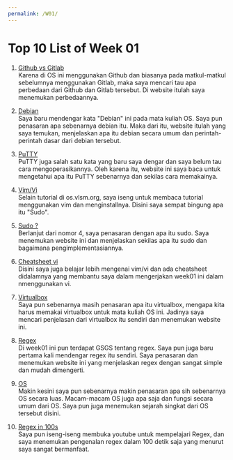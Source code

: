 ```yaml
---
permalink: /W01/
---
```


# Top 10 List of Week 01

1. [Github vs Gitlab](https://www.codepolitan.com/github-vs-gitlab-kamu-pilih-mana-58808e62c2b28)<br>
Karena di OS ini menggunakan Github dan biasanya pada matkul-matkul sebelumnya menggunakan Gitlab, maka saya mencari tau apa perbedaan dari Github dan Gitlab tersebut. Di website itulah saya menemukan perbedaannya.

2. [Debian](https://qwords.com/blog/debian-adalah/)<br>
Saya baru mendengar kata "Debian" ini pada mata kuliah OS. Saya pun penasaran apa sebenarnya debian itu. Maka dari itu, website itulah yang saya temukan, menjelaskan apa itu debian secara umum dan perintah-perintah dasar dari debian tersebut.

3. [PuTTY](https://www.ssh.com/ssh/putty/windows/)<br>
PuTTY juga salah satu kata yang baru saya dengar dan saya belum tau cara mengoperasikannya. Oleh karena itu, website ini saya baca untuk mengetahui apa itu PuTTY sebenarnya dan sekilas cara memakainya.

4. [Vim/Vi](https://www.cyberciti.biz/faq/howto-install-vim-on-ubuntu-linux/)<br>
Selain tutorial di os.vlsm.org, saya iseng untuk membaca tutorial menggunakan vim dan menginstallnya. Disini saya sempat bingung apa itu "Sudo".

5. [Sudo ?](https://phoenixnap.com/kb/linux-sudo-command)<br>
Berlanjut dari nomor 4, saya penasaran dengan apa itu sudo. Saya menemukan website ini dan menjelaskan sekilas apa itu sudo dan bagaimana pengimplementasiannya.

6. [Cheatsheet vi](https://www.keycdn.com/blog/vim-commands)<br>
Disini saya juga belajar lebih mengenai vim/vi dan ada cheatsheet didalamnya yang membantu saya dalam mengerjakan week01 ini dalam nmenggunakan vi. 

7. [Virtualbox](https://jagongoding.com/others/apa-itu-virtual-box/)<br>
Saya pun sebenarnya masih penasaran apa itu virtualbox, mengapa kita harus memakai virtualbox untuk mata kuliah OS ini. Jadinya saya mencari penjelasan dari virtualbox itu sendiri dan menemukan website ini.

8. [Regex](https://www.petanikode.com/regex/)<br>
Di week01 ini pun terdapat GSGS tentang regex. Saya pun juga baru pertama kali mendengar regex itu sendiri. Saya penasaran dan menemukan website ini yang menjelaskan regex dengan sangat simple dan mudah dimengerti.

9. [OS](https://glints.com/id/lowongan/sistem-operasi-operating-system-adalah/#.YERudWgzZPY)<br>
Makin kesini saya pun sebenarnya makin penasaran apa sih sebenarnya OS secara luas. Macam-macam OS juga apa saja dan fungsi secara umum dari OS. Saya pun juga menemukan sejarah singkat dari OS tersebut disini.

10. [Regex in 100s](https://www.youtube.com/watch?v=sXQxhojSdZM)<br>
Saya pun iseng-iseng membuka youtube untuk mempelajari Regex, dan saya menemukan pengenalan regex dalam 100 detik saja yang menurut saya sangat bermanfaat. 
